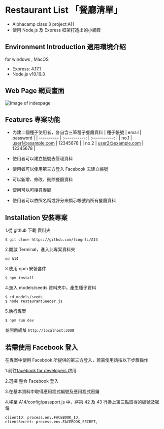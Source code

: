 # Restaurant List 「餐廳清單」

- Alphacamp class 3 project:A11
- 使用 Node.js 及 Express 框架打造出的小網頁

## Environment Introduction 適用環境介紹

for windows , MacOS

- Express: 4.17.1
- Node.js v10.16.3

## Web Page 網頁畫面

![Image of indexpage](https://upload.cc/i1/2019/11/25/R4SJv6.png)

## Features 專案功能

- 內建二個種子使用者，各自含三筆種子餐廳資料
  | 種子帳號 | email | password |
  | ---------- | :-----------: | :-----------: |
  | no.1 | user1@example.com | 12345678 |
  | no.2 | user2@example.com | 12345678 |

- 使用者可以建立帳號去管理資料
- 使用者可以使用第三方登入 Facebook 去建立帳號
- 可以新增、修改、刪除餐廳資料
- 使用可以可搜尋餐廳
- 使用者可以依照名稱或評分來顯示帳號內所有餐廳資料

## Installation 安裝專案

1.從 github 下載 資料夾

```
$ git clone https://github.com/lingnli/A14
```

2.開啟 Terminal，進入此專案資料夾

```
cd A14
```

3.使用 npm 安裝套件

```
$ npm install
```

4.進入 models/seeds 資料夾中，產生種子資料

```
$ cd models/seeds
$ node restaurantSeeder.js
```

5.執行專案

```
$ npm run dev
```

並開啟網址
`http://localhost:3000`

## 若需使用 Facebook 登入

在專案中使用 Facebook 所提供的第三方登入，若需使用請按以下步驟操作

1.前往<a href="https://developers.facebook.com/">facebook for developers </a>啟用

2.選擇 整合 Facebook 登入

3.在基本資料中取得應用程式編號及應用程式密鑰

4.移至 A14/config/passport.js 中，將第 42 及 43 行換上第三點取得的編號及密鑰

```
clientID: process.env.FACEBOOK_ID,
clientSecret: process.env.FACEBOOK_SECRET,
```
